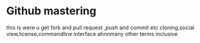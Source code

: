 # Github mastering

this is were u get fork and pull request ,push and commit etc
cloning,social view,license,commandline interface ahnnmany other terms inclusive
